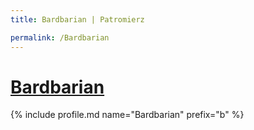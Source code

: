 ```yaml
---
title: Bardbarian | Patromierz

permalink: /Bardbarian
---
```


# [Bardbarian](https://patronite.pl/Bardbarian)

{% include profile.md name="Bardbarian" prefix="b" %}
